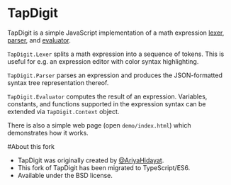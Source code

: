 # TapDigit

TapDigit is a simple JavaScript implementation of a math expression [lexer](https://en.wikipedia.org/wiki/Lexical_analysis), [parser](https://en.wikipedia.org/wiki/Parsing), and [evaluator](https://en.wikipedia.org/wiki/Interpreter_(computing)).

`TapDigit.Lexer` splits a math expression into a sequence of tokens. This is useful for e.g. an expression editor with color syntax highlighting.

`TapDigit.Parser` parses an expression and produces the JSON-formatted syntax tree representation thereof.

`TapDigit.Evaluator` computes the result of an expression. Variables, constants, and functions supported in the expression syntax can be extended via `TapDigit.Context` object.

There is also a simple web page (open `demo/index.html`) which demonstrates how it works.

#About this fork

* TapDigit was originally created by [@AriyaHidayat](https://twitter.com/AriyaHidayat).
* This fork of TapDigit has been migrated to TypeScript/ES6.
* Available under the BSD license.

